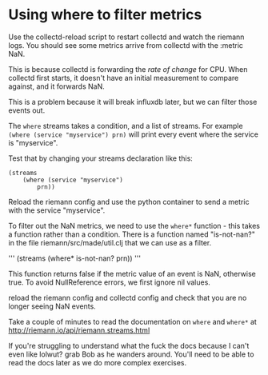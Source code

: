 # Using where to filter metrics

Use the collectd-reload script to restart collectd and watch the riemann logs. You should see some metrics arrive from collectd with the :metric NaN.

This is because collectd is forwarding the *rate of change* for CPU. When collectd first starts, it doesn't have an initial measurement to compare against, and it forwards NaN.

This is a problem because it will break influxdb later, but we can filter those events out.

The `where` streams takes a condition, and a list of streams. For example `(where (service "myservice") prn)` will print every event where the service is "myservice".

Test that by changing your streams declaration like this:

```
(streams
    (where (service "myservice")
        prn))
```

Reload the riemann config and use the python container to send a metric with the service "myservice".


To filter out the NaN metrics, we need to use the `where*` function - this takes a function rather than a condition. There is a function named "is-not-nan?" in the file riemann/src/made/util.clj that we can use as a filter.

'''
(streams
    (where* is-not-nan?
        prn))
'''


This function returns false if the metric value of an event is NaN, otherwise true. To avoid NullReference errors, we first ignore nil values.


reload the riemann config and collectd config and check that you are no longer seeing NaN events.


Take a couple of minutes to read the documentation on `where` and `where*` at http://riemann.io/api/riemann.streams.html 

If you're struggling to understand what the fuck the docs because I can't even like lolwut? grab Bob as he wanders around. You'll need to be able to read the docs later as we do more complex exercises.
